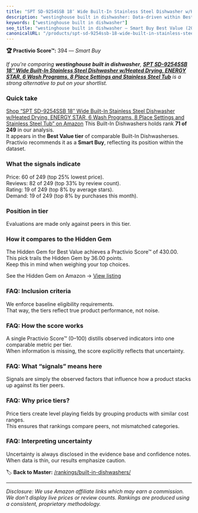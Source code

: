 ```yaml
---
title: "SPT SD-9254SSB 18″ Wide Built-In Stainless Steel Dishwasher w/Heated Drying, ENERGY STAR, 6 Wash Programs, 8 Place Settings and Stainless Steel Tub"
description: "westinghouse built in dishwasher: Data-driven within Best Value ranking using the Practivio Score™. Positioned by quality, value, demand, findability, momentum."
keywords: ["westinghouse built in dishwasher"]
seo_title: "westinghouse built in dishwasher — Smart Buy Best Value (2025)"
canonicalURL: "/products/spt-sd-9254ssb-18-wide-built-in-stainless-steel-dishwasher-wheated-drying-energy-star-6-wash-programs-8-place-settings-and-stainless-steel-tub-B09V9Z8HCX/"
---
```


**🏆 Practivio Score™:** 394 — _Smart Buy_


*If you're comparing **westinghouse built in dishwasher**, **[SPT SD-9254SSB 18″ Wide Built-In Stainless Steel Dishwasher w/Heated Drying, ENERGY STAR, 6 Wash Programs, 8 Place Settings and Stainless Steel Tub](https://www.amazon.com/dp/B09V9Z8HCX?tag=practivio-20)** is a strong alternative to put on your shortlist.*
### Quick take
[Shop “SPT SD-9254SSB 18″ Wide Built-In Stainless Steel Dishwasher w/Heated Drying, ENERGY STAR, 6 Wash Programs, 8 Place Settings and Stainless Steel Tub” on Amazon](https://www.amazon.com/dp/B09V9Z8HCX?tag=practivio-20)
This Built-In Dishwashers holds rank **71 of 249** in our analysis.  
It appears in the **Best Value tier** of comparable Built-In Dishwasherses.  
Practivio recommends it as a **Smart Buy**, reflecting its position within the dataset.

### What the signals indicate
Price: 60 of 249 (top 25% lowest price).  
Reviews: 82 of 249 (top 33% by review count).  
Rating: 19 of 249 (top 8% by average stars).  
Demand: 19 of 249 (top 8% by purchases this month).

### Position in tier
Evaluations are made only against peers in this tier.

### How it compares to the Hidden Gem
The Hidden Gem for Best Value achieves a Practivio Score™ of 430.00.  
This pick trails the Hidden Gem by 36.00 points.  
Keep this in mind when weighing your top choices.  

See the Hidden Gem on Amazon → [View listing](https://www.amazon.com/dp/B09ST4M8VF?tag=practivio-20)

### FAQ: Inclusion criteria
We enforce baseline eligibility requirements.  
That way, the tiers reflect true product performance, not noise.

### FAQ: How the score works
A single Practivio Score™ (0–100) distills observed indicators into one comparable metric per tier.  
When information is missing, the score explicitly reflects that uncertainty.

### FAQ: What “signals” means here
Signals are simply the observed factors that influence how a product stacks up against its tier peers.

### FAQ: Why price tiers?
Price tiers create level playing fields by grouping products with similar cost ranges.  
This ensures that rankings compare peers, not mismatched categories.

### FAQ: Interpreting uncertainty
Uncertainty is always disclosed in the evidence base and confidence notes.  
When data is thin, our results emphasize caution.


🏷️ **Back to Master:** [/rankings/built-in-dishwashers/](/rankings/built-in-dishwashers/)

---
_Disclosure: We use Amazon affiliate links which may earn a commission. We don’t display live prices or review counts. Rankings are produced using a consistent, proprietary methodology._
